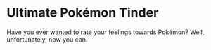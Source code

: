 # Ultimate Pokémon Tinder

Have you ever wanted to rate your feelings towards Pokémon? Well, unfortunately, now you can.
